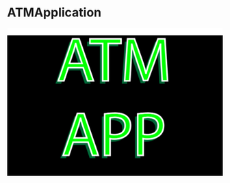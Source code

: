 # ATMApplication

![alt text][logo]

[logo]: https://github.com/9679968/ATMApplication/blob/master/src/images/ATM.png
